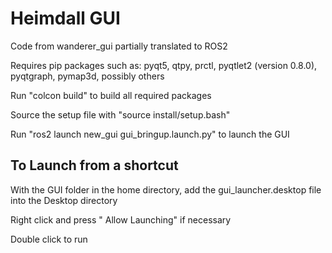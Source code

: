 # Heimdall GUI
Code from wanderer_gui partially translated to ROS2


Requires pip packages such as:
    pyqt5,
    qtpy,
    prctl,
    pyqtlet2 (version 0.8.0),
    pyqtgraph,
    pymap3d,
    possibly others


Run "colcon build" to build all required packages

Source the setup file with "source install/setup.bash"

Run "ros2 launch new_gui gui_bringup.launch.py" to launch the GUI

## To Launch from a shortcut
With the GUI folder in the home directory, add the gui_launcher.desktop file into the Desktop directory

Right click and press " Allow Launching" if necessary

Double click to run
